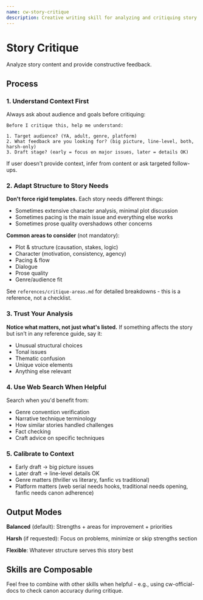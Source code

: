 ```yaml
---
name: cw-story-critique
description: Creative writing skill for analyzing and critiquing story content. Use when the user requests feedback, critique, or analysis of their writing. Provides balanced feedback calibrated to intended audience.
---
```


# Story Critique

Analyze story content and provide constructive feedback.

## Process

### 1. Understand Context First

Always ask about audience and goals before critiquing:

```
Before I critique this, help me understand:

1. Target audience? (YA, adult, genre, platform)
2. What feedback are you looking for? (big picture, line-level, both, harsh-only)
3. Draft stage? (early = focus on major issues, later = details OK)
```

If user doesn't provide context, infer from content or ask targeted follow-ups.

### 2. Adapt Structure to Story Needs

**Don't force rigid templates.** Each story needs different things:
- Sometimes extensive character analysis, minimal plot discussion
- Sometimes pacing is the main issue and everything else works  
- Sometimes prose quality overshadows other concerns

**Common areas to consider** (not mandatory):
- Plot & structure (causation, stakes, logic)
- Character (motivation, consistency, agency)
- Pacing & flow
- Dialogue
- Prose quality
- Genre/audience fit

See `references/critique-areas.md` for detailed breakdowns - this is a reference, not a checklist.

### 3. Trust Your Analysis

**Notice what matters, not just what's listed.** If something affects the story but isn't in any reference guide, say it:
- Unusual structural choices
- Tonal issues
- Thematic confusion
- Unique voice elements
- Anything else relevant

### 4. Use Web Search When Helpful

Search when you'd benefit from:
- Genre convention verification
- Narrative technique terminology
- How similar stories handled challenges
- Fact checking
- Craft advice on specific techniques

### 5. Calibrate to Context

- Early draft → big picture issues
- Later draft → line-level details OK
- Genre matters (thriller vs literary, fanfic vs traditional)
- Platform matters (web serial needs hooks, traditional needs opening, fanfic needs canon adherence)

## Output Modes

**Balanced** (default): Strengths + areas for improvement + priorities

**Harsh** (if requested): Focus on problems, minimize or skip strengths section

**Flexible**: Whatever structure serves this story best

## Skills are Composable

Feel free to combine with other skills when helpful - e.g., using cw-official-docs to check canon accuracy during critique.
